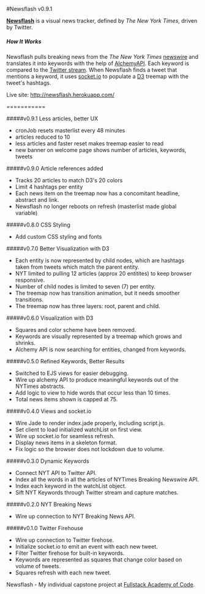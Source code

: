 #Newsflash v0.9.1

**[Newsflash](newsflash.herokuapp.com)** is a visual news tracker, defined by *The New York Times*, driven by Twitter.

##### How It Works
Newsflash pulls breaking news from the *The New York Times* [newswire](http://nyti.ms/PkaWYK) and translates it into keywords with the help of [AlchemyAPI](http://www.alchemyapi.com/). Each keyword is compared to the [Twitter stream](https://dev.twitter.com/). When Newsflash finds a tweet that mentions a keyword, it uses [socket.io](http://socket.io/) to populate a [D3](http://d3js.org/) treemap with the tweet's hashtags.

Live site: <a href="http://newsflash.herokuapp.com/">http://newsflash.herokuapp.com/</a>

===========

#####v0.9.1 Less articles, better UX
+ cronJob resets masterlist every 48 minutes
+ articles reduced to 10
+ less articles and faster reset makes treemap easier to read
+ new banner on welcome page shows number of articles, keywords, tweets

#####v0.9.0 Article references added
+ Tracks 20 articles to match D3's 20 colors
+ Limit 4 hashtags per entity
+ Each news item on the treemap now has a concomitant headline, abstract and link.
+ Newsflash no longer reboots on refresh (masterlist made global variable)

#####v0.8.0 CSS Styling
+ Add custom CSS styling and fonts

#####v0.7.0 Better Visualization with D3
+ Each entity is now represented by child nodes, which are hashtags taken from tweets which match the parent entity.
+ NYT limited to pulling 12 articles (approx 20 entitites) to keep browser responsive.
+ Number of child nodes is limited to seven (7) per entity.
+ The treemap now has transition animation, but it needs smoother transitions.
+ The treemap now has three layers: root, parent and child.

#####v0.6.0 Visualization with D3
+ Squares and color scheme have been removed.
+ Keywords are visually represented by a treemap which grows and shrinks.
+ Alchemy API is now searching for entities, changed from keywords.

#####v0.5.0 Refined Keywords, Better Results
+ Switched to EJS views for easier debugging.
+ Wire up alchemy API to produce meaningful keywords out of the NYTimes abstracts.
+ Add logic to view to hide words that occur less than 10 times.
+ Total news items shown is capped at 75.

#####v0.4.0 Views and socket.io
+ Wire Jade to render index.jade properly, including script.js.
+ Set client to load initialized watchList on first view.
+ Wire up socket.io for seamless refresh.
+ Display news items in a skeleton format.
+ Fix logic so the browser does not lockdown due to volume.

#####v0.3.0 Dynamic Keywords
+ Connect NYT API to Twitter API.
+ Index all the words in all the articles of NYTimes Breaking Newswire API.
+ Index each keyword in the watchList object.
+ Sift NYT Keywords through Twitter stream and capture matches.

#####v0.2.0 NYT Breaking News
+ Wire up connection to NYT Breaking News API.

#####v0.1.0 Twitter Firehouse
+ Wire up connection to Twitter firehose.
+ Initialize socket.io to emit an event with each new tweet.
+ Filter Twitter firehose for built-in keywords.
+ Keywords are represented as squares that change color based on volume of tweets.
+ Squares refresh with each new tweet.

Newsflash - My individual capstone project at <a href="http://www.fullstackacademy.com">Fullstack Academy of Code</a>.